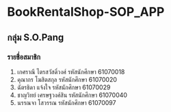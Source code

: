 # BookRentalShop-SOP_APP

## กลุ่ม S.O.Pang

### รายชื่อสมาชิก

1. เกศราณี ไตรสวัสดิ์วงศ์   รหัสนักศึกษา 61070018
2. คุณากร โฆสิตสกุล      รหัสนักศึกษา 61070020
3. ฉัตรธิดา แจ้งใจ        รหัสนักศึกษา 61070029
4. ชาญวิทย์ เศรษฐวงศ์สิน  รหัสนักศึกษา 61070040
5. นรรณจา โสวรรณ       รหัสนักศึกษา 61070097
